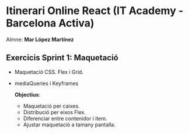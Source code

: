 # Itinerari Online React (IT Academy - Barcelona Activa)

Almne: **Mar López Martínez**

## Exercicis Sprint 1: Maquetació

- Maquetació CSS. Flex i Grid.
- mediaQueries i Keyframes

  **Objectius**:

  - Maquetació per caixes.
  - Distribució per eixos Flex.
  - Diferenciar entre contenidor i item.
  - Ajustar maquetació a tamany pantalla.
